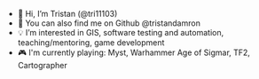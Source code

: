 - 👋 Hi, I’m Tristan (@tri11103)
- 👀 You can also find me on Github @tristandamron
- 💡 I’m interested in GIS, software testing and automation, teaching/mentoring, game development
- 🎮 I'm currently playing: Myst, Warhammer Age of Sigmar, TF2, Cartographer

<!---
tri11103/tri11103 is a ✨ special ✨ repository because its `README.md` (this file) appears on your GitHub profile.
You can click the Preview link to take a look at your changes.
--->
